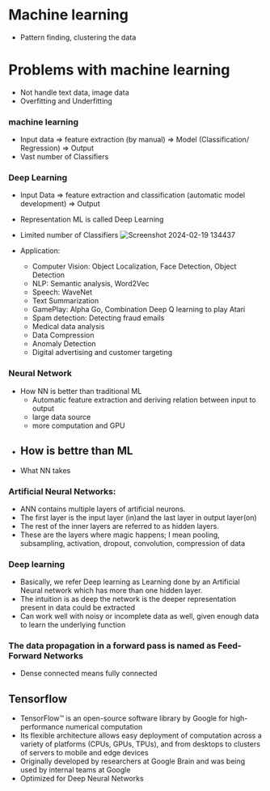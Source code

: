 # Machine learning
- Pattern finding, clustering the data
# Problems with machine learning
- Not handle text data, image data
- Overfitting and Underfitting


### machine learning
- Input data => feature extraction (by manual) => Model (Classification/ Regression) => Output
- Vast number of Classifiers

### Deep Learning
- Input Data => feature extraction and classification (automatic model development) => Output
- Representation ML is called Deep Learning
- Limited number of Classifiers
![Screenshot 2024-02-19 134437](https://github.com/Selvam-DG/Deep_Learning_and_NLP/assets/98681717/3218bf65-fd9c-4a75-adf0-02ba91509a48)


- Application:
  - Computer Vision: Object Localization, Face Detection, Object Detection
  - NLP: Semantic analysis,  Word2Vec
  - Speech: WaveNet
  - Text Summarization
  - GamePlay: Alpha Go, Combination Deep Q learning to play Atari
  - Spam detection: Detecting fraud emails
  - Medical data analysis
  - Data Compression
  - Anomaly Detection
  - Digital advertising and customer targeting


### Neural Network
- How NN is better than traditional ML
  - Automatic feature extraction and deriving relation between input to output
  - large data source
  - more computation and GPU
- How is bettre than ML
  - 
- What NN takes 

### Artificial Neural Networks:
- ANN contains multiple layers of artificial neurons.
- The first layer is the input layer (in)and the last layer in output layer(on)
- The rest of the inner layers are referred to as hidden layers.
- These are the layers where magic happens; I mean pooling, subsampling, activation, dropout, convolution, compression of data
### Deep learning
- Basically, we refer Deep learning as Learning done by an Artificial Neural network which has more than one hidden layer.
- The intuition is as deep the network is the deeper representation present in data could be extracted
- Can work well with noisy or incomplete data as well, given enough data to learn the underlying function


### The data propagation in a forward pass is named as Feed-Forward Networks
- Dense connected means fully connected
## Tensorflow
- TensorFlow™ is an open-source software library by Google for high-performance numerical computation
- Its flexible architecture allows easy deployment of computation across a variety of platforms (CPUs, GPUs, TPUs), and from desktops to clusters of servers to mobile and edge devices
- Originally developed by researchers at Google Brain and was being used by internal teams at Google
- Optimized for Deep Neural Networks

